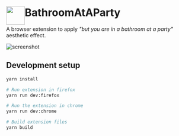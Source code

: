 <h1> <img height="50px" src="https://dropsnorz.com/projects/bathroom/bathroom.gif" style="float:left;" />  BathroomAtAParty </h1>

A browser extension to apply *"but you are in a bathroom at a party"* aesthetic effect.

![screenshot](https://dropsnorz.com/projects/bathroom/bathroom-screen.png)

## Development setup

```sh
yarn install

# Run extension in firefox
yarn run dev:firefox

# Run the extension in chrome
yarn run dev:chrome

# Build extension files
yarn build 


```
